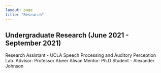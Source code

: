 ```yaml
---
layout: page
title: "Research"
---
```


## Undergraduate Research (June 2021 - September 2021)

Research Assistant - UCLA Speech Processing and Auditory Perception Lab.
Advisor: Professor Abeer Alwan
Mentor: Ph.D Student - Alexander Johnson
